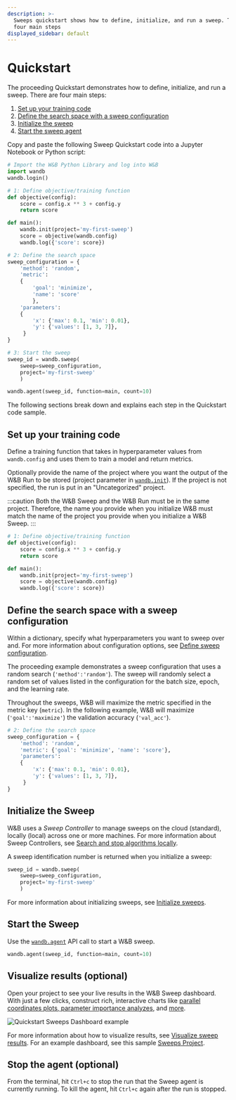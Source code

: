 ```yaml
---
description: >-
  Sweeps quickstart shows how to define, initialize, and run a sweep. There are
  four main steps
displayed_sidebar: default
---
```


# Quickstart

<head>
  <title>Sweeps Quickstart</title>
</head>

The proceeding Quickstart demonstrates how to define, initialize, and run a sweep. There are four main steps:

1. [Set up your training code](#set-up-your-training-code)
2. [Define the search space with a sweep configuration](#define-the-search-space-with-a-sweep-configuration)
3. [Initialize the sweep](#initialize-the-sweep)
4. [Start the sweep agent](#start-the-sweep)


Copy and paste the following Sweep Quickstart code into a Jupyter Notebook or Python script:

```python
# Import the W&B Python Library and log into W&B
import wandb
wandb.login()

# 1: Define objective/training function
def objective(config):
    score = config.x ** 3 + config.y
    return score

def main():
    wandb.init(project='my-first-sweep')
    score = objective(wandb.config)
    wandb.log({'score': score})

# 2: Define the search space
sweep_configuration = {
    'method': 'random',
    'metric': 
    {
        'goal': 'minimize', 
        'name': 'score'
        },
    'parameters': 
    {
        'x': {'max': 0.1, 'min': 0.01},
        'y': {'values': [1, 3, 7]},
     }
}

# 3: Start the sweep
sweep_id = wandb.sweep(
    sweep=sweep_configuration, 
    project='my-first-sweep'
    )

wandb.agent(sweep_id, function=main, count=10)
```

The following sections break down and explains each step in the Quickstart code sample.




## Set up your training code
Define a training function that takes in hyperparameter values from `wandb.config` and uses them to train a model and return metrics.

Optionally provide the name of the project where you want the output of the W&B Run to be stored (project parameter in [`wandb.init`](../../ref/python/init.md)). If the project is not specified, the run is put in an "Uncategorized" project.

:::caution
Both the W&B Sweep and the W&B Run must be in the same project. Therefore, the name you provide when you initialize W&B must match the name of the project you provide when you initialize a W&B Sweep.
:::

```python
# 1: Define objective/training function
def objective(config):
    score = config.x ** 3 + config.y
    return score

def main():
    wandb.init(project='my-first-sweep')
    score = objective(wandb.config)
    wandb.log({'score': score})
```

## Define the search space with a sweep configuration
Within a dictionary, specify what hyperparameters you want to sweep over and. For more information about configuration options, see [Define sweep configuration](./define-sweep-configuration.md).

The proceeding example demonstrates a sweep configuration that uses a random search (`'method':'random'`). The sweep will randomly select a random set of values listed in the configuration for the batch size, epoch, and the learning rate.

Throughout the sweeps, W&B will maximize the metric specified in the metric key (`metric`). In the following example, W&B will maximize (`'goal':'maximize'`) the validation accuracy (`'val_acc'`).


```python
# 2: Define the search space
sweep_configuration = {
    'method': 'random',
    'metric': {'goal': 'minimize', 'name': 'score'},
    'parameters': 
    {
        'x': {'max': 0.1, 'min': 0.01},
        'y': {'values': [1, 3, 7]},
     }
}
```

## Initialize the Sweep

W&B uses a _Sweep Controller_ to manage sweeps on the cloud (standard), locally (local) across one or more machines. For more information about Sweep Controllers, see [Search and stop algorithms locally](./local-controller.md).

A sweep identification number is returned when you initialize a sweep:

```python
sweep_id = wandb.sweep(
    sweep=sweep_configuration, 
    project='my-first-sweep'
    )
```

For more information about initializing sweeps, see [Initialize sweeps](./initialize-sweeps.md).

## Start the Sweep

Use the [`wandb.agent`](../../ref/python/agent.md) API call to start a W&B sweep.

```python
wandb.agent(sweep_id, function=main, count=10)
```

## Visualize results (optional)

Open your project to see your live results in the W&B Sweep dashboard. With just a few clicks, construct rich, interactive charts like [parallel coordinates plots](../app/features/panels/parallel-coordinates.md),[ parameter importance analyzes](../app/features/panels/parameter-importance.md), and [more](../app/features/panels/intro.md).

![Quickstart Sweeps Dashboard example](/images/sweeps/quickstart_dashboard_example.png)

For more information about how to visualize results, see [Visualize sweep results](./visualize-sweep-results.md). For an example dashboard, see this sample [Sweeps Project](https://wandb.ai/anmolmann/pytorch-cnn-fashion/sweeps/pmqye6u3).

## Stop the agent (optional)

From the terminal, hit `Ctrl+c` to stop the run that the Sweep agent is currently running. To kill the agent, hit `Ctrl+c` again after the run is stopped.
